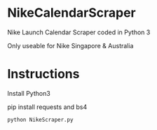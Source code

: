 # NikeCalendarScraper
Nike Launch Calendar Scraper coded in Python 3

Only useable for Nike Singapore & Australia

# Instructions
Install Python3

pip install requests and bs4

`python NikeScraper.py`
